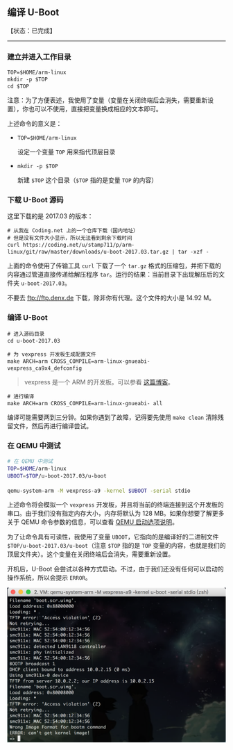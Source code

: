 ## 编译 U-Boot

【状态：已完成】

---


### 建立并进入工作目录

```console
TOP=$HOME/arm-linux
mkdir -p $TOP
cd $TOP
```

注意：为了方便表述，我使用了变量（变量在关闭终端后会消失，需要重新设置），你也可以不使用，直接把变量换成相应的文本即可。

上述命令的意义是：
* `TOP=$HOME/arm-linux`

    设定一个变量 `TOP` 用来指代顶层目录

* `mkdir -p $TOP`

    新建 `$TOP` 这个目录（`$TOP` 指的是变量 `TOP` 的内容）


### 下载 U-Boot 源码

这里下载的是 2017.03 的版本：

```console
# 从我在 Coding.net 上的一个仓库下载（国内地址）
# 但是没有文件大小显示，所以无法看到剩余下载时间
curl https://coding.net/u/stamp711/p/arm-linux/git/raw/master/downloads/u-boot-2017.03.tar.gz | tar -xzf -
```

上面的命令使用了传输工具 `curl` 下载了一个 `tar.gz` 格式的压缩包，并把下载的内容通过管道直接传递给解压程序 `tar`。运行的结果：当前目录下出现解压后的文件夹 `u-boot-2017.03`。

不要去 <ftp://ftp.denx.de> 下载，除非你有代理。这个文件的大小是 14.92 M。


### 编译 U-Boot

```console
# 进入源码目录
cd u-boot-2017.03
```

```console
# 为 vexpress 开发板生成配置文件
make ARCH=arm CROSS_COMPILE=arm-linux-gnueabi- vexpress_ca9x4_defconfig
```
> vexpress 是一个 ARM 的开发板。可以参看 [这篇博客](https://learningfromyoublog.wordpress.com/2016/04/05/131/)。

```console
# 进行编译
make ARCH=arm CROSS_COMPILE=arm-linux-gnueabi- all
```

编译可能需要两到三分钟。如果你遇到了故障，记得要先使用 `make clean` 清除残留文件，然后再进行编译尝试。


### 在 QEMU 中测试

```bash
# 在 QEMU 中测试
TOP=$HOME/arm-linux
UBOOT=$TOP/u-boot-2017.03/u-boot

qemu-system-arm -M vexpress-a9 -kernel $UBOOT -serial stdio
```

上述命令将会模拟一个 `vexpress` 开发板，并且将当前的终端连接到这个开发板的串口。由于我们没有指定内存大小，内存将默认为 128 MB。如果你想要了解更多关于 QEMU 命令参数的信息，可以查看 [QEMU 启动选项说明](/appendix/qemu-opts.md)。

为了让命令具有可读性，我使用了变量 `UBOOT`，它指向的是编译好的二进制文件 `$TOP/u-boot-2017.03/u-boot`（注意 `$TOP` 指的是 `TOP` 变量的内容，也就是我们的顶层文件夹）。这个变量在关闭终端后会消失，需要重新设置。

开机后，U-Boot 会尝试以各种方式启动。不过，由于我们还没有任何可以启动的操作系统，所以会提示 `ERROR`。

![测试结果](/assets/qemu-uboot-only.png)